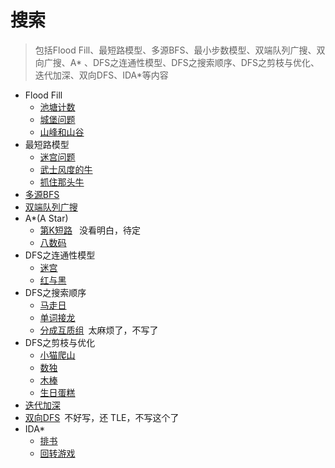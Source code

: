# 搜索

> 包括Flood Fill、最短路模型、多源BFS、最小步数模型、双端队列广搜、双向广搜、A*
> 、DFS之连通性模型、DFS之搜索顺序、DFS之剪枝与优化、迭代加深、双向DFS、IDA*等内容

- Flood Fill
  - [池塘计数](PondCount.java)
  - [城堡问题](CastleProblem.java)
  - [山峰和山谷](PeaksAndValleys.java)
- 最短路模型
  - [迷宫问题](MazeProblem.java)
  - [武士风度的牛](SamuraiStyleCow.java)
  - [抓住那头牛](CatchThatCow.java)
- [多源BFS](MultiSourceBFS.java)
- [双端队列广搜](DoubleEndedQueueSearch.java)
- A*(A Star)
    - [第K短路](https://www.acwing.com/problem/content/180/) &#x2002;没看明白，待定
    - [八数码](EightDigits.java)
- DFS之连通性模型
  - [迷宫](Maze.java)
  - [红与黑](RedAndBlack.java)
- DFS之搜索顺序
  - [马走日](HorseWalkingDay.java)
  - [单词接龙](WordSolitaire.java)
  - [分成互质组](https://www.acwing.com/problem/content/description/1120/)&#x2002;太麻烦了，不写了
- DFS之剪枝与优化
  - [小猫爬山](KittenClimbingMountain.java)
  - [数独](Sudoku.java)
  - [木棒](WoodenStick.java)
  - [生日蛋糕](BirthdayCake.java)
- [迭代加深](IterativeDeepening.java)
- [双向DFS](https://www.acwing.com/problem/content/173/)&#x2002;不好写，还 TLE，不写这个了
- IDA*
  - [排书](Layout.java)
  - [回转游戏](SlalomGame.java)